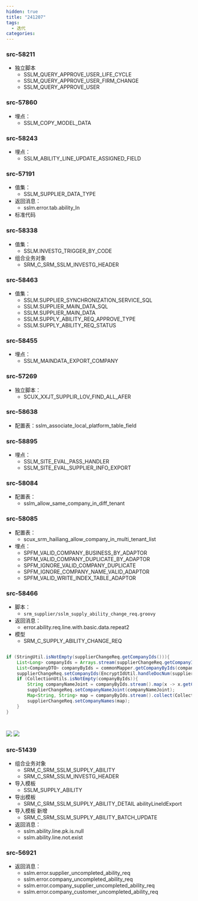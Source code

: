 ```yaml
---
hidden: true
title: "241207"
tags:
  - 迭代
categories:
---
```


### src-58211

- 独立脚本
	- SSLM_QUERY_APPROVE_USER_LIFE_CYCLE
	- SSLM_QUERY_APPROVE_USER_FIRM_CHANGE
	- SSLM_QUERY_APPROVE_USER


### src-57860

- 埋点：
	- SSLM_COPY_MODEL_DATA

### src-58243

- 埋点： 
	- SSLM_ABILITY_LINE_UPDATE_ASSIGNED_FIELD



### src-57191

- 值集：
	- SSLM_SUPPLIER_DATA_TYPE
- 返回消息：
	- sslm.error.tab.ability_ln
- 标准代码


### src-58338


- 值集：
	- SSLM.INVESTG_TRIGGER_BY_CODE
- 组合业务对象
	- SRM_C_SRM_SSLM_INVESTG_HEADER



### src-58463

- 值集：
	- SSLM.SUPPLIER_SYNCHRONIZATION_SERVICE_SQL
	- SSLM.SUPPLIER_MAIN_DATA_SQL
	- SSLM.SUPPLIER_MAIN_DATA
	- SSLM.SUPPLY_ABILITY_REQ_APPROVE_TYPE
	- SSLM.SUPPLY_ABILITY_REQ_STATUS




### src-58455

- 埋点：
	- SSLM_MAINDATA_EXPORT_COMPANY



### src-57269

- 独立脚本：
	- SCUX_XXJT_SUPPLIR_LOV_FIND_ALL_AFER


### src-58638

- 配置表：sslm_associate_local_platform_table_field



### src-58895

- 埋点：
	- SSLM_SITE_EVAL_PASS_HANDLER
	- SSLM_SITE_EVAL_SUPPLIER_INFO_EXPORT




### src-58084

- 配置表：
	- sslm_allow_same_company_in_diff_tenant



### src-58085

- 配置表：
	- scux_srm_hailiang_allow_company_in_multi_tenant_list
- 埋点：
	- SPFM_VALID_COMPANY_BUSINESS_BY_ADAPTOR
	- SPFM_VALID_COMPANY_DUPLICATE_BY_ADAPTOR
	- SPFM_IGNORE_VALID_COMPANY_DUPLICATE
	- SPFM_IGNORE_COMPANY_NAME_VALID_ADAPTOR
	- SPFM_VALID_WRITE_INDEX_TABLE_ADAPTOR



### src-58466

- 脚本：
	- `srm_supplier/sslm_supply_ability_change_req.groovy`
- 返回消息：
	- error.ability.req.line.with.basic.data.repeat2
- 模型
	- SRM_C_SUPPLY_ABILITY_CHANGE_REQ



```java

if (StringUtil.isNotEmpty(supplierChangeReq.getCompanyIds())){  
    List<Long> companyIds = Arrays.stream(supplierChangeReq.getCompanyIds().split(BaseConstants.Symbol.COMMA)).map(Long::valueOf).collect(Collectors.toList());  
    List<CompanyDTO> companyByIds = commonMapper.getCompanyByIds(companyIds);  
    supplierChangeReq.setCompanyIds(EncryptIdUtil.handleDocNum(supplierChangeReq.getCompanyIds()));  
    if (CollectionUtils.isNotEmpty(companyByIds)){  
        String companyNameJoint = companyByIds.stream().map(x -> x.getCompanyName()).collect(Collectors.joining(BaseConstants.Symbol.COMMA));  
        supplierChangeReq.setCompanyNameJoint(companyNameJoint);  
        Map<String, String> map = companyByIds.stream().collect(Collectors.toMap(x -> encryptionService.encrypt(String.valueOf(x.getCompanyId()), ""), x -> x.getCompanyName(), (a, b) -> a));  
        supplierChangeReq.setCompanyNames(map);  
    }  
}




```


![](https://s3.bmp.ovh/imgs/2024/11/22/31f590ba17b1bd13.png)
![](https://s3.bmp.ovh/imgs/2024/11/22/74b23ac97fbba1ef.png)



### src-51439

- 组合业务对象
	- SRM_C_SRM_SSLM_SUPPLY_ABILITY
	- SRM_C_SRM_SSLM_INVESTG_HEADER
- 导入模板
	- SSLM_SUPPLY_ABILITY
- 导出模板
	- SRM_C_SRM_SSLM_SUPPLY_ABILITY_DETAIL   abilityLineIdExport
- 导入模板 新增
	- SRM_C_SRM_SSLM_SUPPLY_ABILITY_BATCH_UPDATE
- 返回消息：
	- sslm.ability.line.pk.is.null
	- sslm.ability.line.not.exist



### src-56921

- 返回消息：
	- sslm.error.supplier_uncompleted_ability_req
	- sslm.error.company_uncompleted_ability_req
	- sslm.error.company_supplier_uncompleted_ability_req
	- sslm.error.company_customer_uncompleted_ability_req